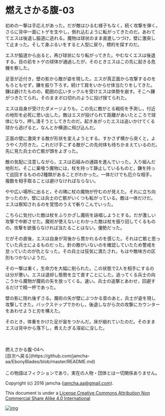 # 燃えさかる腹-03

初めの一撃は手応えがあった。だが敵はひるむ様子もなく，続く攻撃を弾く。  
さらに背中一面にトゲを生やし，倒れ込むように転がってきたのだ。あわて  
てエスは後退し脇道に逃れる。魔物は球状のまま直進しつづけ，壁に激突し  
て止まった。そして身ぶるいをすると人型に戻り，標的を探すのだ。  

エスが脇道から出ると，再び球状になり転がってきた。やむなくエスは後退  
する。目の前をトゲの球体が通過したが，そのときエスはこの先に起きる危  
機を察した。  

足音が近付き，壁の影から敵が姿を現した。エスが真正面から攻撃するのを  
もろともせず，鎌を振り下ろす。続けて肩をいからせ体当たりをしてきた。  
鎌は避けたものの，範囲の広いタックルを受けエスは体勢を崩す。そこへ鎌  
がつきたてられ，そのままボロ切れのように投げ捨てられた。  

エスは自身が受けたダメージよりも，この先に敵がとる戦術を予測し，付近  
の地形を必死に思い出した。敵はエスが投げられて距離があいたところで球  
体になり，押し潰そうとしてきたのだ。起きあがったエスは追いかけてくる  
球から逃げると，なんとか横道に飛び込んだ。  

正面の壁に激突する敵が形状を変えようとする。すかさず横から突くと，よ  
うやく力尽きた。これだけ手こずる敵がこの先何体も待ちかまえているのだ。  
先に見た兵士の亡骸が頭をよぎった。  

敵の気配に注意しながら，エスは石組みの通路を進んでいった。入り組んだ  
地形だ。そこに巣喰う魔物には，杖を持って静止しているものと，鎌を持っ  
て巡回するものの2種類があることがわかった。一体だけでも厄介な相手，  
複数を相手取ることは避けなければならない。  

やや広い場所に出ると，その隅に杖の魔物が佇むのが見えた。それに立ち向  
かったのか，壁には兵士の亡骸がいくつも転がっている。敵は一体だけだ。  
エスは察知されるのを覚悟のうえで斬りこんでいった。  

こちらに気付いた敵は杖をふりかざし魔術を詠唱しようとする。だが激しい  
攻撃で中断させた。魔術が使えないとわかった敵は杖を振り回してくるもの  
の，攻撃を欲張らなければ当たることはない。優勢だった。  

だがその直後，エスは自身が背後から貫かれるのを感じた。それは亡骸と思っ  
ていた兵士によるものだった。針の敵がいないのを確認していたため警戒を  
怠っていたのが仇となった。その兵士は狂気に満たされ，もはや敵味方の区  
別もつかないようだ。  

その一撃は重く，生命力を大幅に削られた。この状態で2人を相手にするの  
は分が悪い。エスは退却し態勢を立て直すことにした。追ってくる兵士の向  
こうから魔物が魔術の矢を放ってくる。速い。兵士の追撃とあわせ，回避す  
るだけで精一杯であった。  

壁の影に隠れ後ずさる。魔術の矢が壁にぶつかる音のあと，兵士が姿を現し  
攻撃してきた。バックステップでかわし，後退しながら次の攻撃にカウンター  
をあわせようと刃を構えた。  

そのとき，体重をかけた足が宙をつかんだ。床が崩れていたのだ。そのまま  
エスは背中から落下し，煮えたぎる溶岩に没した。  

<br>  
<br>  
燃えさかる腹-04へ  

<br>  
[目次へ戻る](https://github.com/jamcha-aa/EbonyBlades/blob/master/README.md)  
<br>  
<br>  
この物語はフィクションであり，実在の人物・団体とは一切関係ありません。  

Copyright (c) 2016 jamcha (jamcha.aa@gmail.com).  

This document is under a [License Creative Commons Attribution Non Commercial Share Alike 4.0 International](http://creativecommons.org/licenses/by-nc-sa/4.0/deed)  

[![img](http://i.creativecommons.org/l/by-nc-sa/3.0/80x15.png)](http://creativecommons.org/licenses/by-nc-sa/4.0/deed)